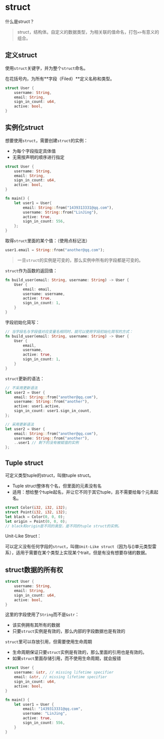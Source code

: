 # struct

什么是struct？
> struct，结构体。自定义的数据类型，为相关联的值命名，打包`=>`有意义的组合。

## 定义struct

使用`struct`关键字，并为整个`struct`命名。

在花括号内，为所有**字段（Filed）**定义名称和类型。

```rust
struct User {
    username: String,
    email: String,
    sign_in_count: u64,
    active: bool,
}
```
## 实例化struct

想要使用`struct`，需要创建`struct`的实例：
* 为每个字段指定具体值
* 无需按声明的顺序进行指定

```rust
struct User {
    username: String,
    email: String,
    sign_in_count: u64,
    active: bool,
}

fn main() {
    let user1 = User{
        email: String::from("1439313331@qq.com"),
        username: String::from("LinJing"),
        active: true,
        sign_in_count: 556,
    };
}
```
取得`struct`里面的某个值：（使用点标记法）
```rust
user1.email = String::from("another@qq.com");
```
> 一旦`struct`的实例是可变的，那么实例中所有的字段都是可变的。

`struct`作为函数的返回值：
```rust
fn build_user(email: String, username: String) -> User {
    User {
        email: email,
        username: username,
        active: true,
        sign_in_count: 1,
    }
}
```
字段初始化简写：
```rust
// 当字段名与字段值对应变量名相同时，就可以使用字段初始化简写的方式：
fn build_user(email: String, username: String) -> User {
    User {
        email,
        username,
        active: true,
        sign_in_count: 1,
    }
}
```
`struct`更新的语法：
```rust
// 不采用更新语法
let user2 = User {
    email: String::from("another@qq.com"),
    username: String::from("another"),
    active: user1.active,
    sign_in_count: user1.sign_in_count,
};

// 采用更新语法
let user2 = User {
    email: String::from("another@qq.com"),
    username: String::from("another"),
    ..user1 // 剩下的没有被赋值的实例
};
```
## Tuple struct
可定义类型tuple的struct，叫做tuple struct。
* Tuple struct整体有个名，但里面的元素没有名
* 适用：想给整个tuple起名，并让它不同于其它tuple，且不需要给每个元素起名。

```rust
struct Color(i32, i32, i32);
struct Point(i32, i32, i32);
let black = Color(0, 0, 0);
let origin = Point(0, 0, 0);
// black和origin是不同的类型，是不同的tuple struct的实例。
```
Unit-Like Struct：

可以定义没有任何字段的`struct`，叫做`Unit-Like struct`（因为与()单元类型雷系），适用于需要在某个类型上实现某个trait，但是有没有想要存储的数据。

## struct数据的所有权
```rust
struct User {
    username: String,
    email: String,
    sign_in_count: u64,
    active: bool,
}
```
这里的字段使用了`String`而不是`&str`：
* 该实例拥有其所有的数据
* 只要`struct`实例是有效的，那么内部的字段数据也是有效的

`struct`里可以存放引用，但需要使用生命周期
* 生命周期保证只要`struct`实例是有效的，那么里面的引用也是有效的。
* 如果`struct`里面存储引用，而不使用生命周期，就会报错

```rust
struct User {
    username: &str, // missing lifetime specifier
    email: &str, // missing lifetime specifier
    sign_in_count: u64,
    active: bool,
}

fn main() {
    let user1 = User {
        email: "1439313331@qq.com",
        username: "LinJing",
        active: true,
        sign_in_count: 556,
    }
}
```